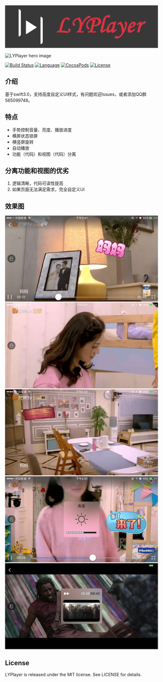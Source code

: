 ![](https://raw.githubusercontent.com/LY-Coder/LYPlayer-Misc/master/Logo/logo.png)

![LYPlayer hero image](https://raw.githubusercontent.com/LY-Coder/LYPlayer-Misc/master/LYPlayer/LYPlayer.gif)

[![Build Status](https://img.shields.io/badge/build-passing-green.svg)](https://github.com/LY-Coder/LYPlayer)
[![Language](https://img.shields.io/badge/language-Swift%203.0-orange.svg)](https://swift.org)
[![CocoaPods](https://img.shields.io/cocoapods/v/LYPlayer.svg?style=flat)](http://cocoadocs.org/docsets/LYPlayer)
[![License](https://img.shields.io/github/license/LY-Coder/LYPlayer.svg?style=flat)](https://github.com/LY-Coder/LYPlayer/blob/master/LICENSE)

## 介绍
基于swift3.0，支持高度自定义UI样式，有问题欢迎Issues，或者添加QQ群565099748。
## 特点
* 手势控制音量、亮度、播放进度
* 横屏状态锁屏
* 横竖屏旋转
* 自动播放
* 功能（代码）和视图（代码）分离

## 分离功能和视图的优劣
1. 逻辑清晰，代码可读性提高
2. 如果页面无法满足需求，完全自定义UI

## 效果图
![](https://raw.githubusercontent.com/LY-Coder/LYPlayer-Misc/master/LYPlayer/img1.PNG)
![](https://raw.githubusercontent.com/LY-Coder/LYPlayer-Misc/master/LYPlayer/img2.PNG)
![](https://raw.githubusercontent.com/LY-Coder/LYPlayer-Misc/master/LYPlayer/img3.PNG)
![](https://raw.githubusercontent.com/LY-Coder/LYPlayer-Misc/master/LYPlayer/img4.PNG)
![](https://raw.githubusercontent.com/LY-Coder/LYPlayer-Misc/master/LYPlayer/img5.jpeg)

## License
LYPlayer is released under the MIT license. See LICENSE for details. 

